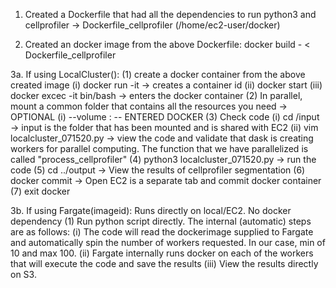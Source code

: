 1. Created a Dockerfile that had all the dependencies to run python3 and cellprofiler -> Dockerfile_cellprofiler (/home/ec2-user/docker)

2. Created an docker image from the above Dockerfile: docker build - < Dockerfile_cellprofiler

3a. If using LocalCluster():
  (1) create a docker container from the above created image 
    (i) docker run -it -> creates a container id 
    (ii) docker start 
    (iii) docker excec -it bin/bash -> enters the docker container 
   (2) In parallel, mount a common folder that contains all the resources you need -> OPTIONAL 
    (i) --volume : -- ENTERED DOCKER 
   (3) Check code 
    (i) cd /input -> input is the folder that has been mounted and is shared with EC2 
    (ii) vim localcluster_071520.py -> view the code and validate that dask is creating workers for parallel computing. The function that we have parallelized is called "process_cellprofiler" 
   (4) python3 localcluster_071520.py -> run the code 
   (5) cd ../output -> View the results of cellprofiler segmentation 
   (6) docker commit -> Open EC2 is a separate tab and commit docker container 
   (7) exit docker

3b. If using Fargate(imageid): Runs directly on local/EC2. No docker dependency 
  (1) Run python script directly. The internal (automatic) steps are as follows: 
    (i) The code will read the dockerimage supplied to Fargate and automatically spin the number of workers requested. In our case, min of 10 and max 100. 
    (ii) Fargate internally runs docker on each of the workers that will execute the code and save the results 
    (iii) View the results directly on S3.
